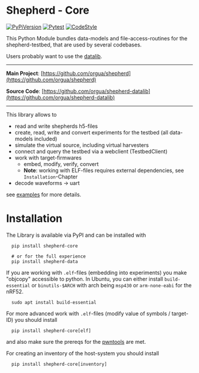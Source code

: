 # Shepherd - Core

[![PyPiVersion](https://img.shields.io/pypi/v/shepherd_core.svg)](https://pypi.org/project/shepherd_core)
[![Pytest](https://github.com/orgua/shepherd-datalib/actions/workflows/python-app.yml/badge.svg)](https://github.com/orgua/shepherd-datalib/actions/workflows/python-app.yml)
[![CodeStyle](https://img.shields.io/badge/code%20style-black-000000.svg)](https://github.com/psf/black)

This Python Module bundles data-models and file-access-routines for the shepherd-testbed, that are used by several codebases.

Users probably want to use the [datalib](https://pypi.org/project/shepherd_data).

---

**Main Project**: [https://github.com/orgua/shepherd](https://github.com/orgua/shepherd)

**Source Code**: [https://github.com/orgua/shepherd-datalib](https://github.com/orgua/shepherd-datalib)

---

This library allows to

- read and write shepherds h5-files
- create, read, write and convert experiments for the testbed (all data-models included)
- simulate the virtual source, including virtual harvesters
- connect and query the testbed via a webclient (TestbedClient)
- work with target-firmwares
  - embed, modify, verify, convert
  - **Note**: working with ELF-files requires external dependencies, see ``Installation``-Chapter
- decode waveforms -> uart

see [examples](/examples) for more details.

# Installation

The Library is available via PyPI and can be installed with

```shell
  pip install shepherd-core

  # or for the full experience
  pip install shepherd-data
```

If you are working with ``.elf``-files (embedding into experiments) you make "objcopy" accessible to python. In Ubuntu, you can either install ``build-essential`` or ``binutils-$ARCH`` with arch being ``msp430`` or ``arm-none-eabi`` for the nRF52.

```shell
  sudo apt install build-essential
```

For more advanced work with ``.elf``-files (modify value of symbols / target-ID) you should install

```shell
  pip install shepherd-core[elf]
```

and also make sure the prereqs for the [pwntools](https://docs.pwntools.com/en/stable/install.html) are met.

For creating an inventory of the host-system you should install

```shell
  pip install shepherd-core[inventory]
```
